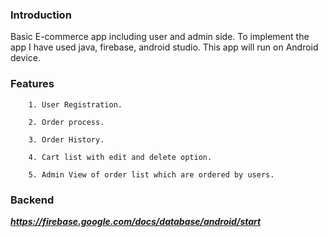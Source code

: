 ### Introduction
Basic E-commerce app including user and admin side. To implement the app I have used java, firebase, android studio. This app will run on Android device.

### Features

        1. User Registration.

        2. Order process.

        3. Order History.

        4. Cart list with edit and delete option.

        5. Admin View of order list which are ordered by users.

### Backend
***https://firebase.google.com/docs/database/android/start***



